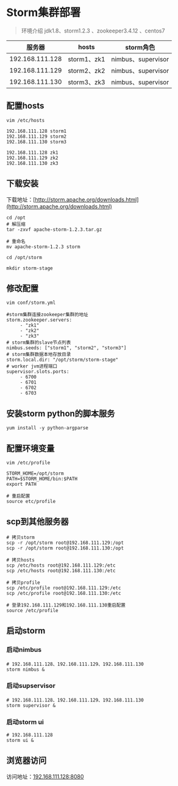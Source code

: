 # Storm集群部署

> 环境介绍 jdk1.8、storm1.2.3 、zookeeper3.4.12 、centos7

| 服务器          | hosts       | storm角色          |
| --------------- | ----------- | ------------------ |
| 192.168.111.128 | storm1、zk1 | nimbus、supervisor |
| 192.168.111.129 | storm2、zk2 | nimbus、supervisor |
| 192.168.111.130 | storm3、zk3 | nimbus、supervisor |



## 配置hosts

```shell
vim /etc/hosts

192.168.111.128 storm1
192.168.111.129 storm2
192.168.111.130 storm3

192.168.111.128 zk1
192.168.111.129 zk2
192.168.111.130 zk3
```



## 下载安装

下载地址：[http://storm.apache.org/downloads.html](http://storm.apache.org/downloads.html)

```shell
cd /opt
# 解压缩
tar -zxvf apache-storm-1.2.3.tar.gz

# 重命名
mv apache-storm-1.2.3 storm

cd /opt/storm

mkdir storm-stage
```



## 修改配置

```shell
vim conf/storm.yml

#storm集群连接zookeeper集群的地址	
storm.zookeeper.servers:
     - "zk1"
     - "zk2"
     - "zk3"
# storm集群的slave节点列表
nimbus.seeds: ["storm1", "storm2", "storm3"]
# storm集群数据本地存放目录
storm.local.dir: "/opt/storm/storm-stage"
# worker jvm进程端口
supervisor.slots.ports:
     - 6700
     - 6701
     - 6702
     - 6703
```



## 安装storm python的脚本服务

```shell
yum install -y python-argparse
```



## 配置环境变量

```shell
vim /etc/profile

STORM_HOME=/opt/storm
PATH=$STORM_HOME/bin:$PATH
export PATH

# 重启配置
source etc/profile
```



## scp到其他服务器

```shell
# 拷贝storm
scp -r /opt/storm root@192.168.111.129:/opt
scp -r /opt/storm root@192.168.111.130:/opt

# 拷贝hosts
scp /etc/hosts root@192.168.111.129:/etc
scp /etc/hosts root@192.168.111.130:/etc

# 拷贝profile
scp /etc/profile root@192.168.111.129:/etc
scp /etc/profile root@192.168.111.130:/etc

# 登录192.168.111.129和192.168.111.130重启配置
source /etc/profile
```



## 启动storm

### 启动nimbus

```shell
# 192.168.111.128、192.168.111.129、192.168.111.130
storm nimbus &
```

### 启动supservisor

```shell
# 192.168.111.128、192.168.111.129、192.168.111.130
storm supervisor &
```

### 启动storm ui

```shell
# 192.168.111.128
storm ui &
```



## 浏览器访问

访问地址：[192.168.111.128:8080](192.168.111.128:8080)

